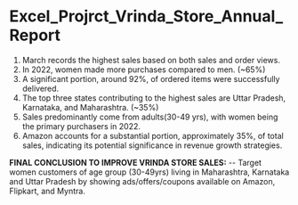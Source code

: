 # Excel_Projrct_Vrinda_Store_Annual_Report

1. March records the highest sales based on both sales and order views.
2. In 2022, women made more purchases compared to men. (~65%)
3. A significant portion, around 92%, of ordered items were successfully delivered.
4. The top three states contributing to the highest sales are Uttar Pradesh, Karnataka, and Maharashtra. (~35%)
5. Sales predominantly come from adults(30-49 yrs), with women being the primary purchasers in 2022.
6. Amazon accounts for a substantial portion, approximately 35%, of total sales, indicating its potential significance in revenue growth         strategies.

**FINAL CONCLUSION TO IMPROVE VRINDA STORE SALES:**
-- Target women customers of age group (30-49yrs) living in Maharashtra, Karnataka and Uttar Pradesh by showing ads/offers/coupons available on Amazon, Flipkart, and Myntra.
